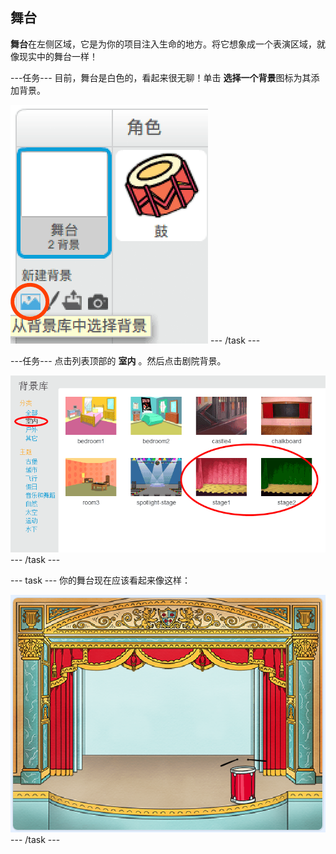 ## 舞台

**舞台**在左侧区域，它是为你的项目注入生命的地方。将它想象成一个表演区域，就像现实中的舞台一样！

\---任务\--- 目前，舞台是白色的，看起来很无聊！单击 **选择一个背景**图标为其添加背景。

![截屏](images/band-stage-choose.png) \--- /task \---

\---任务\--- 点击列表顶部的 **室内** 。然后点击剧院背景。

![截屏](images/band-backdrop.png) \--- /task \---

\--- task \--- 你的舞台现在应该看起来像这样：

![截图](images/band-stage.png) \--- /task \---